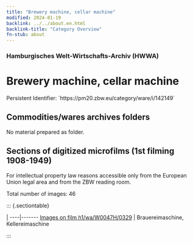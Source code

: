 ```yaml
---
title: "Brewery machine, cellar machine"
modified: 2024-01-19
backlink: ../../about.en.html
backlink-title: "Category Overview"
fn-stub: about
---
```


### Hamburgisches Welt-Wirtschafts-Archiv (HWWA)

# Brewery machine, cellar machine

<div class="hint">Persistent Identifier: `https://pm20.zbw.eu/category/ware/i/142149`</div>







## Commodities/wares archives folders





No material prepared as folder.



<a id="filmsections" />

## Sections of digitized microfilms (1st filming 1908-1949)

<p>For intellectual property law reasons accessible only from the European Union legal area and from the ZBW reading room.</p>



<p>Total number of images: 46</p>




::: {.sectiontable}

 | 
----|-------
<a class="btn" href="https://pm20.zbw.eu/film/h1/wa/W0047H/0329" rel="nofollow">Images on film h1/wa/W0047H/0329</a> | Brauereimaschine, Kellereimaschine


:::
















